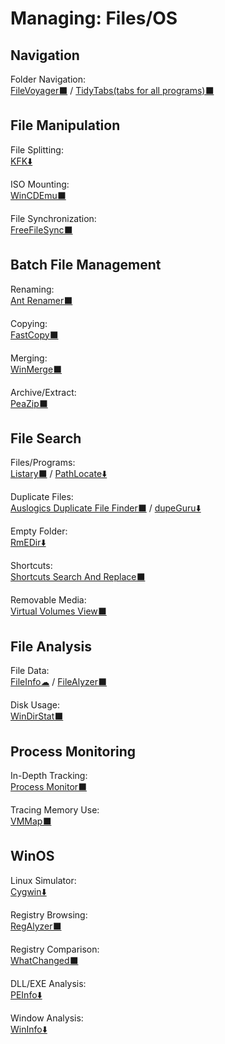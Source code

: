 # Managing: Files/OS

## Navigation

Folder Navigation:  
	[FileVoyager⬛](https://www.filevoyager.com/) / 
	[TidyTabs(tabs for all programs)⬛](https://www.nurgo-software.com/products/tidytabs)

## File Manipulation

File Splitting:  
	[KFK⬇️](https://kcsoftwares.com/?kfk)

ISO Mounting:  
	[WinCDEmu⬛](http://wincdemu.sysprogs.org/)

File Synchronization:  
	[FreeFileSync⬛](https://freefilesync.org/)

## Batch File Management

Renaming:  
	[Ant Renamer️⬛](https://www.antp.be/software/renamer)

Copying:  
	[FastCopy⬛](https://fastcopy.jp/en/)

Merging:  
	[WinMerge⬛](https://winmerge.org/)

Archive/Extract:  
	[PeaZip⬛](https://www.peazip.org/)

## File Search

Files/Programs:  
	[Listary⬛](https://www.listary.com/) / 
	[PathLocate⬇️](http://www.pazera-software.com/products/path-locate/)

Duplicate Files:  
	[Auslogics Duplicate File Finder⬛](https://www.auslogics.com/en/software/duplicate-file-finder/) / 
	[dupeGuru⬇️](https://dupeguru.voltaicideas.net/)

Empty Folder:  
	[RmEDir⬇️](http://www.pazera-software.com/products/rmedir/)

Shortcuts:  
	[Shortcuts Search And Replace⬛](http://jacquelin.potier.free.fr/ShortcutsSearchAndReplace/)

Removable Media:  
	[Virtual Volumes View⬛](http://vvvapp.sourceforge.net/)

## File Analysis

File Data:  
	[FileInfo☁](https://fileinfo.com/) / 
	[FileAlyzer⬛](https://www.safer-networking.org/products/filealyzer/)

Disk Usage:  
	[WinDirStat⬛](https://windirstat.net/)

## Process Monitoring

In-Depth Tracking:  
	[Process Monitor⬛](https://docs.microsoft.com/en-us/sysinternals/downloads/procmon)

Tracing Memory Use:  
	[VMMap⬛](https://docs.microsoft.com/en-us/sysinternals/downloads/vmmap)

## WinOS

Linux Simulator:  
	[Cygwin⬇️](https://www.cygwin.com/)

Registry Browsing:  
	[RegAlyzer⬛](https://www.safer-networking.org/products/regalyzer/)

Registry Comparison:  
	[WhatChanged⬛](https://portableapps.com/apps/utilities/whatchanged-portable)

DLL/EXE Analysis:  
	[PEInfo⬇️](http://www.pazera-software.com/products/peinfo/)

Window Analysis:  
	[WinInfo⬇️](http://www.pazera-software.com/products/wininfo/)

